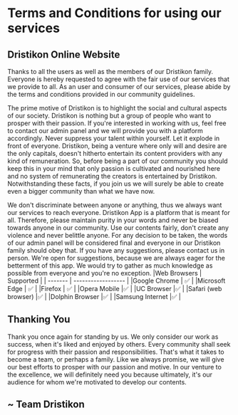 # Terms and Conditions for using our services

## Dristikon Online Website

Thanks to all the users as well as the members of our Dristikon family. Everyone is hereby requested to agree with the fair use of our services that we provide to all. As an user and consumer of our services, please abide by the terms and conditions provided in our community guidelines.

The prime motive of Dristikon is to highlight the social and cultural aspects of our society. Dristikon is nothing but a group of people who want to prosper with their passion. If you're interested in working with us, feel free to contact our admin panel and we will provide you with a platform accordingly. Never suppress your talent within yourself. Let it explode in front of everyone. Dristikon, being a venture where only will and desire are the only capitals, doesn't hitherto entertain its content providers with any kind of remuneration. So, before being a part of our community you should keep this in your mind that only passion is cultivated and nourished here and no system of remunerating the creators is entertained by Dristikon. Notwithstanding these facts, if you join us we will surely be able to create even a bigger community than what we have now.

We don't discriminate between anyone or anything, thus we always want our services to reach everyone. Dristikon App is a platform that is meant for all. Therefore, please maintain purity in your words and never be biased towards anyone in our community. Use our contents fairly, don't create any violence and never belittle anyone. For any decision to be taken, the words of our admin panel will be considered final and everyone in our Dristikon family should obey that. If you have any suggestions, please contact us in person. We're open for suggestions, because we are always eager for the betterment of this app. We would try to gather as much knowledge as possible from everyone and you're no exception.
|Web Browsers | Supported          |
| ------- | ------------------ |
|Google Chrome   | :white_check_mark: |
|Microsoft Edge   | :white_check_mark: |
|Firefox  | :white_check_mark: |
|Opera Mobile  |:white_check_mark:    |
|UC Browser  |:white_check_mark:    |
|Safari (web browser)  |:white_check_mark:    |
|Dolphin Browser  |:white_check_mark:    |
|Samsung Internet  |:white_check_mark:    |

## Thanking You

Thank you once again for standing by us. We only consider our work as success, when it's liked and enjoyed by others. Every community shall seek for progress with their passion and responsibilities. That's what it takes to become a team, or perhaps a family. Like we always promise, we will give our best efforts to prosper with our passion and motive. In our venture to the excellence, we will definitely need you because ultimately, it's our audience for whom we're motivated to develop our contents.


## ~ Team Dristikon
